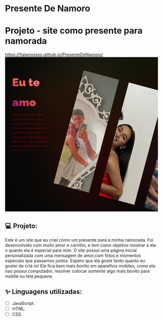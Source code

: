 # Presente De Namoro

# Projeto - site como presente para namorada

https://fialamoises.github.io/PresenteDeNamoro/
![PRESENTE](https://github.com/FialaMoises/PresenteDeNamoro/blob/main/imagem_2023-03-22_204133420.png)

## 💻 Projeto:

 Este é um site que eu criei como um presente para a minha namorada. Foi desenvolvido com muito amor e carinho, e tem como objetivo mostrar a ela o quanto ela é especial para mim. O site possui uma página inicial personalizada com uma mensagem de amor,com fotos e momentos especiais que passamos juntos.  Espero que ela goste tanto quanto eu gostei de criá-lo!
 Ele fica bem mais bonito em aparelhos mobiles, como ela nao possui computador, resolver colocar somente algo mais bonito para mobile ou tela pequena

## ✨ Linguagens utilizadas:

-   [ ] JavaScript.
-   [ ] HTML.
-   [ ] CSS.
